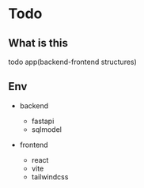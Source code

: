 # Todo

## What is this

todo app(backend-frontend structures)

## Env

- backend

  - fastapi
  - sqlmodel

- frontend

  - react
  - vite
  - tailwindcss
